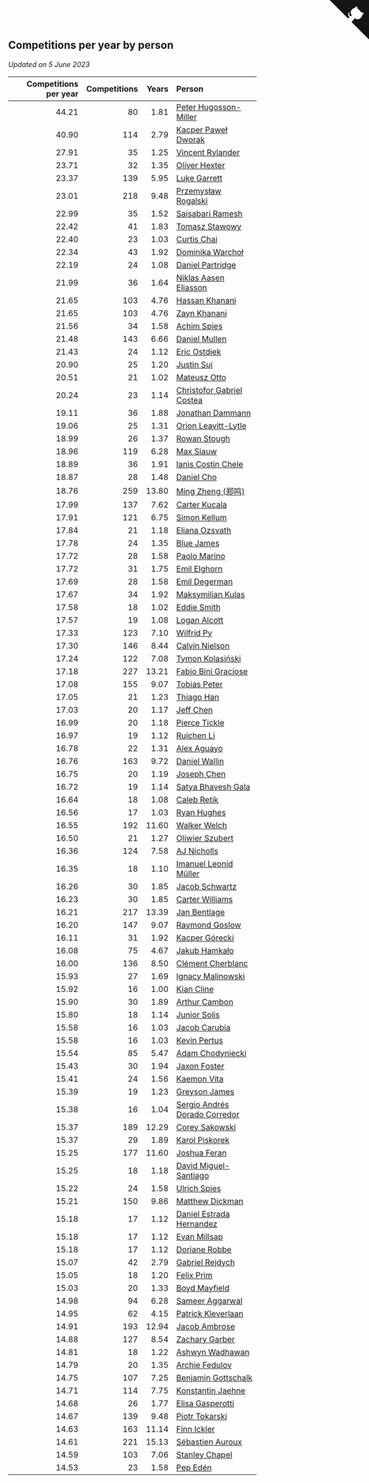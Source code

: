 ## Competitions per year by person

*Updated on  5 June 2023*

| Competitions per year | Competitions | Years | Person |
| ---: | ---: | ---: | :--- |
| 44.21 | 80 | 1.81 | [Peter Hugosson-Miller](https://www.worldcubeassociation.org/persons/2021HUGO01) |
| 40.90 | 114 | 2.79 | [Kacper Paweł Dworak](https://www.worldcubeassociation.org/persons/2020DWOR01) |
| 27.91 | 35 | 1.25 | [Vincent Rylander](https://www.worldcubeassociation.org/persons/2022RYLA01) |
| 23.71 | 32 | 1.35 | [Oliver Hexter](https://www.worldcubeassociation.org/persons/2022HEXT01) |
| 23.37 | 139 | 5.95 | [Luke Garrett](https://www.worldcubeassociation.org/persons/2017GARR05) |
| 23.01 | 218 | 9.48 | [Przemysław Rogalski](https://www.worldcubeassociation.org/persons/2013ROGA02) |
| 22.99 | 35 | 1.52 | [Saisabari Ramesh](https://www.worldcubeassociation.org/persons/2021RAME01) |
| 22.42 | 41 | 1.83 | [Tomasz Stawowy](https://www.worldcubeassociation.org/persons/2021STAW01) |
| 22.40 | 23 | 1.03 | [Curtis Chai](https://www.worldcubeassociation.org/persons/2022CHAI02) |
| 22.34 | 43 | 1.92 | [Dominika Warchoł](https://www.worldcubeassociation.org/persons/2021WARC01) |
| 22.19 | 24 | 1.08 | [Daniel Partridge](https://www.worldcubeassociation.org/persons/2022PART02) |
| 21.99 | 36 | 1.64 | [Niklas Aasen Eliasson](https://www.worldcubeassociation.org/persons/2021ELIA01) |
| 21.65 | 103 | 4.76 | [Hassan Khanani](https://www.worldcubeassociation.org/persons/2018KHAN26) |
| 21.65 | 103 | 4.76 | [Zayn Khanani](https://www.worldcubeassociation.org/persons/2018KHAN28) |
| 21.56 | 34 | 1.58 | [Achim Spies](https://www.worldcubeassociation.org/persons/2021SPIE01) |
| 21.48 | 143 | 6.66 | [Daniel Mullen](https://www.worldcubeassociation.org/persons/2016MULL04) |
| 21.43 | 24 | 1.12 | [Eric Ostdiek](https://www.worldcubeassociation.org/persons/2022OSTD01) |
| 20.90 | 25 | 1.20 | [Justin Sui](https://www.worldcubeassociation.org/persons/2022SUIJ01) |
| 20.51 | 21 | 1.02 | [Mateusz Otto](https://www.worldcubeassociation.org/persons/2022OTTO01) |
| 20.24 | 23 | 1.14 | [Christofor Gabriel Costea](https://www.worldcubeassociation.org/persons/2022COST03) |
| 19.11 | 36 | 1.88 | [Jonathan Dammann](https://www.worldcubeassociation.org/persons/2021DAMM01) |
| 19.06 | 25 | 1.31 | [Orion Leavitt-Lytle](https://www.worldcubeassociation.org/persons/2022LEAV01) |
| 18.99 | 26 | 1.37 | [Rowan Stough](https://www.worldcubeassociation.org/persons/2022STOU01) |
| 18.96 | 119 | 6.28 | [Max Siauw](https://www.worldcubeassociation.org/persons/2017SIAU02) |
| 18.89 | 36 | 1.91 | [Ianis Costin Chele](https://www.worldcubeassociation.org/persons/2021CHEL01) |
| 18.87 | 28 | 1.48 | [Daniel Cho](https://www.worldcubeassociation.org/persons/2021CHOD01) |
| 18.76 | 259 | 13.80 | [Ming Zheng (郑鸣)](https://www.worldcubeassociation.org/persons/2009ZHEN11) |
| 17.99 | 137 | 7.62 | [Carter Kucala](https://www.worldcubeassociation.org/persons/2015KUCA01) |
| 17.91 | 121 | 6.75 | [Simon Kellum](https://www.worldcubeassociation.org/persons/2016KELL12) |
| 17.84 | 21 | 1.18 | [Eliana Ozsvath](https://www.worldcubeassociation.org/persons/2022OZSV01) |
| 17.78 | 24 | 1.35 | [Blue James](https://www.worldcubeassociation.org/persons/2022JAME01) |
| 17.72 | 28 | 1.58 | [Paolo Marino](https://www.worldcubeassociation.org/persons/2021MARI04) |
| 17.72 | 31 | 1.75 | [Emil Elghorn](https://www.worldcubeassociation.org/persons/2021ELGH01) |
| 17.69 | 28 | 1.58 | [Emil Degerman](https://www.worldcubeassociation.org/persons/2021DEGE01) |
| 17.67 | 34 | 1.92 | [Maksymilian Kulas](https://www.worldcubeassociation.org/persons/2021KULA02) |
| 17.58 | 18 | 1.02 | [Eddie Smith](https://www.worldcubeassociation.org/persons/2022SMIT20) |
| 17.57 | 19 | 1.08 | [Logan Alcott](https://www.worldcubeassociation.org/persons/2022ALCO02) |
| 17.33 | 123 | 7.10 | [Wilfrid Py](https://www.worldcubeassociation.org/persons/2016PYWI01) |
| 17.30 | 146 | 8.44 | [Calvin Nielson](https://www.worldcubeassociation.org/persons/2014NIEL03) |
| 17.24 | 122 | 7.08 | [Tymon Kolasiński](https://www.worldcubeassociation.org/persons/2016KOLA02) |
| 17.18 | 227 | 13.21 | [Fabio Bini Graciose](https://www.worldcubeassociation.org/persons/2010GRAC02) |
| 17.08 | 155 | 9.07 | [Tobias Peter](https://www.worldcubeassociation.org/persons/2014PETE03) |
| 17.05 | 21 | 1.23 | [Thiago Han](https://www.worldcubeassociation.org/persons/2022HANT01) |
| 17.03 | 20 | 1.17 | [Jeff Chen](https://www.worldcubeassociation.org/persons/2022CHEN19) |
| 16.99 | 20 | 1.18 | [Pierce Tickle](https://www.worldcubeassociation.org/persons/2022TICK01) |
| 16.97 | 19 | 1.12 | [Ruichen Li](https://www.worldcubeassociation.org/persons/2022LIRU02) |
| 16.78 | 22 | 1.31 | [Alex Aguayo](https://www.worldcubeassociation.org/persons/2022AGUA01) |
| 16.76 | 163 | 9.72 | [Daniel Wallin](https://www.worldcubeassociation.org/persons/2013WALL03) |
| 16.75 | 20 | 1.19 | [Joseph Chen](https://www.worldcubeassociation.org/persons/2022CHEN16) |
| 16.72 | 19 | 1.14 | [Satya Bhavesh Gala](https://www.worldcubeassociation.org/persons/2022GALA03) |
| 16.64 | 18 | 1.08 | [Caleb Retik](https://www.worldcubeassociation.org/persons/2022RETI01) |
| 16.56 | 17 | 1.03 | [Ryan Hughes](https://www.worldcubeassociation.org/persons/2022HUGH04) |
| 16.55 | 192 | 11.60 | [Walker Welch](https://www.worldcubeassociation.org/persons/2011WELC01) |
| 16.50 | 21 | 1.27 | [Oliwier Szubert](https://www.worldcubeassociation.org/persons/2022SZUB01) |
| 16.36 | 124 | 7.58 | [AJ Nicholls](https://www.worldcubeassociation.org/persons/2015NICH04) |
| 16.35 | 18 | 1.10 | [Imanuel Leonid Müller](https://www.worldcubeassociation.org/persons/2022MULL02) |
| 16.26 | 30 | 1.85 | [Jacob Schwartz](https://www.worldcubeassociation.org/persons/2021SCHW01) |
| 16.23 | 30 | 1.85 | [Carter Williams](https://www.worldcubeassociation.org/persons/2021WILL06) |
| 16.21 | 217 | 13.39 | [Jan Bentlage](https://www.worldcubeassociation.org/persons/2010BENT01) |
| 16.20 | 147 | 9.07 | [Raymond Goslow](https://www.worldcubeassociation.org/persons/2014GOSL01) |
| 16.11 | 31 | 1.92 | [Kacper Górecki](https://www.worldcubeassociation.org/persons/2021GORE01) |
| 16.08 | 75 | 4.67 | [Jakub Hamkało](https://www.worldcubeassociation.org/persons/2018HAMK01) |
| 16.00 | 136 | 8.50 | [Clément Cherblanc](https://www.worldcubeassociation.org/persons/2014CHER05) |
| 15.93 | 27 | 1.69 | [Ignacy Malinowski](https://www.worldcubeassociation.org/persons/2021MALI02) |
| 15.92 | 16 | 1.00 | [Kian Cline](https://www.worldcubeassociation.org/persons/2022CLIN01) |
| 15.90 | 30 | 1.89 | [Arthur Cambon](https://www.worldcubeassociation.org/persons/2021CAMB01) |
| 15.80 | 18 | 1.14 | [Junior Solis](https://www.worldcubeassociation.org/persons/2022SOLI03) |
| 15.58 | 16 | 1.03 | [Jacob Carubia](https://www.worldcubeassociation.org/persons/2022CARU02) |
| 15.58 | 16 | 1.03 | [Kevin Pertus](https://www.worldcubeassociation.org/persons/2022PERT01) |
| 15.54 | 85 | 5.47 | [Adam Chodyniecki](https://www.worldcubeassociation.org/persons/2017CHOD02) |
| 15.43 | 30 | 1.94 | [Jaxon Foster](https://www.worldcubeassociation.org/persons/2021FOST01) |
| 15.41 | 24 | 1.56 | [Kaemon Vita](https://www.worldcubeassociation.org/persons/2021VITA01) |
| 15.39 | 19 | 1.23 | [Greyson James](https://www.worldcubeassociation.org/persons/2022JAME02) |
| 15.38 | 16 | 1.04 | [Sergio Andrés Dorado Corredor](https://www.worldcubeassociation.org/persons/2022CORR05) |
| 15.37 | 189 | 12.29 | [Corey Sakowski](https://www.worldcubeassociation.org/persons/2011SAKO01) |
| 15.37 | 29 | 1.89 | [Karol Piskorek](https://www.worldcubeassociation.org/persons/2021PISK01) |
| 15.25 | 177 | 11.60 | [Joshua Feran](https://www.worldcubeassociation.org/persons/2011FERA01) |
| 15.25 | 18 | 1.18 | [David Miguel-Santiago](https://www.worldcubeassociation.org/persons/2022MIGU02) |
| 15.22 | 24 | 1.58 | [Ulrich Spies](https://www.worldcubeassociation.org/persons/2021SPIE02) |
| 15.21 | 150 | 9.86 | [Matthew Dickman](https://www.worldcubeassociation.org/persons/2013DICK01) |
| 15.18 | 17 | 1.12 | [Daniel Estrada Hernandez](https://www.worldcubeassociation.org/persons/2022HERN07) |
| 15.18 | 17 | 1.12 | [Evan Millsap](https://www.worldcubeassociation.org/persons/2022MILL05) |
| 15.18 | 17 | 1.12 | [Doriane Robbe](https://www.worldcubeassociation.org/persons/2022ROBB03) |
| 15.07 | 42 | 2.79 | [Gabriel Rejdych](https://www.worldcubeassociation.org/persons/2020REJD01) |
| 15.05 | 18 | 1.20 | [Felix Prim](https://www.worldcubeassociation.org/persons/2022PRIM01) |
| 15.03 | 20 | 1.33 | [Boyd Mayfield](https://www.worldcubeassociation.org/persons/2022MAYF01) |
| 14.98 | 94 | 6.28 | [Sameer Aggarwal](https://www.worldcubeassociation.org/persons/2017AGGA01) |
| 14.95 | 62 | 4.15 | [Patrick Kleverlaan](https://www.worldcubeassociation.org/persons/2019KLEV01) |
| 14.91 | 193 | 12.94 | [Jacob Ambrose](https://www.worldcubeassociation.org/persons/2010AMBR01) |
| 14.88 | 127 | 8.54 | [Zachary Garber](https://www.worldcubeassociation.org/persons/2014GARB01) |
| 14.81 | 18 | 1.22 | [Ashwyn Wadhawan](https://www.worldcubeassociation.org/persons/2022WADH02) |
| 14.79 | 20 | 1.35 | [Archie Fedulov](https://www.worldcubeassociation.org/persons/2022FEDU01) |
| 14.75 | 107 | 7.25 | [Benjamin Gottschalk](https://www.worldcubeassociation.org/persons/2016GOTT01) |
| 14.71 | 114 | 7.75 | [Konstantin Jaehne](https://www.worldcubeassociation.org/persons/2015JAEH01) |
| 14.68 | 26 | 1.77 | [Elisa Gasperotti](https://www.worldcubeassociation.org/persons/2021GASP01) |
| 14.67 | 139 | 9.48 | [Piotr Tokarski](https://www.worldcubeassociation.org/persons/2013TOKA01) |
| 14.63 | 163 | 11.14 | [Finn Ickler](https://www.worldcubeassociation.org/persons/2012ICKL01) |
| 14.61 | 221 | 15.13 | [Sébastien Auroux](https://www.worldcubeassociation.org/persons/2008AURO01) |
| 14.59 | 103 | 7.06 | [Stanley Chapel](https://www.worldcubeassociation.org/persons/2016CHAP04) |
| 14.53 | 23 | 1.58 | [Pep Edén](https://www.worldcubeassociation.org/persons/2021EDEN01) |


<a href="https://github.com/jonatanklosko/wca_statistics" class="github-corner" aria-label="View source on Github"><svg width="80" height="80" viewBox="0 0 250 250" style="fill:#151513; color:#fff; position: absolute; top: 0; border: 0; right: 0;" aria-hidden="true"><path d="M0,0 L115,115 L130,115 L142,142 L250,250 L250,0 Z"></path><path d="M128.3,109.0 C113.8,99.7 119.0,89.6 119.0,89.6 C122.0,82.7 120.5,78.6 120.5,78.6 C119.2,72.0 123.4,76.3 123.4,76.3 C127.3,80.9 125.5,87.3 125.5,87.3 C122.9,97.6 130.6,101.9 134.4,103.2" fill="currentColor" style="transform-origin: 130px 106px;" class="octo-arm"></path><path d="M115.0,115.0 C114.9,115.1 118.7,116.5 119.8,115.4 L133.7,101.6 C136.9,99.2 139.9,98.4 142.2,98.6 C133.8,88.0 127.5,74.4 143.8,58.0 C148.5,53.4 154.0,51.2 159.7,51.0 C160.3,49.4 163.2,43.6 171.4,40.1 C171.4,40.1 176.1,42.5 178.8,56.2 C183.1,58.6 187.2,61.8 190.9,65.4 C194.5,69.0 197.7,73.2 200.1,77.6 C213.8,80.2 216.3,84.9 216.3,84.9 C212.7,93.1 206.9,96.0 205.4,96.6 C205.1,102.4 203.0,107.8 198.3,112.5 C181.9,128.9 168.3,122.5 157.7,114.1 C157.9,116.9 156.7,120.9 152.7,124.9 L141.0,136.5 C139.8,137.7 141.6,141.9 141.8,141.8 Z" fill="currentColor" class="octo-body"></path></svg></a><style>.github-corner:hover .octo-arm{animation:octocat-wave 560ms ease-in-out}@keyframes octocat-wave{0%,100%{transform:rotate(0)}20%,60%{transform:rotate(-25deg)}40%,80%{transform:rotate(10deg)}}@media (max-width:500px){.github-corner:hover .octo-arm{animation:none}.github-corner .octo-arm{animation:octocat-wave 560ms ease-in-out}}</style>
